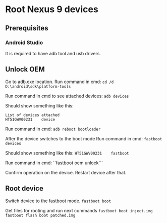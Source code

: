 # Root Nexus 9 devices

## Prerequisites 

### Android Studio
It is required to have adb tool and usb drivers.

## Unlock OEM
Go to adb.exe location.
Run command in cmd:
```cd /d D:\android\sdk\platform-tools```

Run command in cmd to see attached devices:
```adb devices```

Should show something like this:
```
List of devices attached
HT51GWV00231    device
```

Run command in cmd:
```adb reboot bootloader```

After the device switches to the boot mode
Run command in cmd:
```fastboot devices```

Should show something like this:
```HT51GWV00231    fastboot```

Run command in cmd:
``fastboot oem unlock```

Confirm operation on the device.
Restart device after that.

## Root device
Switch device to the fastboot mode.
```fastboot boot```

Get files for rooting and run next commands
```fastboot boot inject.img```
```fastboot flash boot patched.img```




